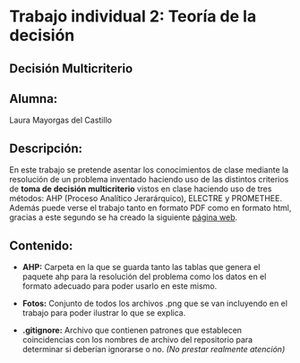 # Trabajo individual 2: Teoría de la decisión
## Decisión Multicriterio
## Alumna: 
Laura Mayorgas del Castillo

## Descripción: 
En este trabajo se pretende asentar los conocimientos de clase mediante la resolución de un problema inventado haciendo uso de las distintos criterios de **toma de decisión multicriterio** vistos en clase haciendo uso de tres métodos: AHP (Proceso Analítico Jerarárquico), ELECTRE y PROMETHEE. 
Además puede verse el trabajo tanto en formato PDF como en formato html, gracias a este segundo se ha creado la siguiente [página web](https://laumaydel.github.io/trabajo02indtd2024/Informe.html). 

## Contenido: 
- **AHP:** Carpeta en la que se guarda tanto las tablas que genera el paquete ahp para la resolución del problema como los datos en el formato adecuado para poder usarlo en este mismo.

- **Fotos:** Conjunto de todos los archivos .png que se van incluyendo en el trabajo para poder ilustrar lo que se explica.
  
- **.gitignore:** Archivo que contienen patrones que establecen coincidencias con los nombres de archivo del repositorio para determinar si deberían ignorarse o no.
  *(No prestar realmente atención)*
